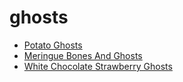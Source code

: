 # ghosts

 * [Potato Ghosts](index/p/potato-ghosts-356191.json)
 * [Meringue Bones And Ghosts](index/m/meringue-bones-and-ghosts.json)
 * [White Chocolate Strawberry Ghosts](index/w/white-chocolate-strawberry-ghosts.json)
